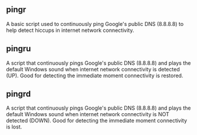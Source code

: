 ## pingr
A basic script used to continuously ping Google's public DNS (8.8.8.8) to help detect hiccups in internet network connectivity.

## pingru
A script that continuously pings Google's public DNS (8.8.8.8) and plays the default Windows sound when internet network connectivity is detected (UP).  Good for detecting the immediate moment connectivity is restored.

## pingrd
A script that continuously pings Google's public DNS (8.8.8.8) and plays the default Windows sound when internet network connectivity is NOT detected (DOWN).  Good for detecting the immediate moment connectivity is lost.
